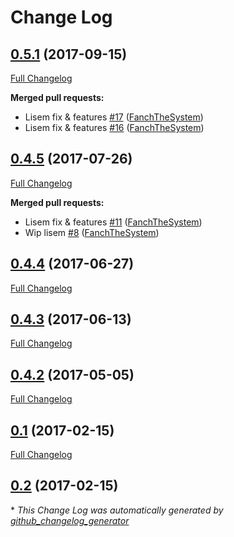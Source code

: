 # Change Log

## [0.5.1](https://github.com/libre-informatique/DecoratorBundle/tree/0.5.1) (2017-09-15)
[Full Changelog](https://github.com/libre-informatique/DecoratorBundle/compare/0.4.5...0.5.1)

**Merged pull requests:**

- Lisem fix & features [\#17](https://github.com/libre-informatique/DecoratorBundle/pull/17) ([FanchTheSystem](https://github.com/FanchTheSystem))
- Lisem fix & features [\#16](https://github.com/libre-informatique/DecoratorBundle/pull/16) ([FanchTheSystem](https://github.com/FanchTheSystem))

## [0.4.5](https://github.com/libre-informatique/DecoratorBundle/tree/0.4.5) (2017-07-26)
[Full Changelog](https://github.com/libre-informatique/DecoratorBundle/compare/0.4.4...0.4.5)

**Merged pull requests:**

- Lisem fix & features [\#11](https://github.com/libre-informatique/DecoratorBundle/pull/11) ([FanchTheSystem](https://github.com/FanchTheSystem))
- Wip lisem [\#8](https://github.com/libre-informatique/DecoratorBundle/pull/8) ([FanchTheSystem](https://github.com/FanchTheSystem))

## [0.4.4](https://github.com/libre-informatique/DecoratorBundle/tree/0.4.4) (2017-06-27)
[Full Changelog](https://github.com/libre-informatique/DecoratorBundle/compare/0.4.3...0.4.4)

## [0.4.3](https://github.com/libre-informatique/DecoratorBundle/tree/0.4.3) (2017-06-13)
[Full Changelog](https://github.com/libre-informatique/DecoratorBundle/compare/0.4.2...0.4.3)

## [0.4.2](https://github.com/libre-informatique/DecoratorBundle/tree/0.4.2) (2017-05-05)
[Full Changelog](https://github.com/libre-informatique/DecoratorBundle/compare/0.1...0.4.2)

## [0.1](https://github.com/libre-informatique/DecoratorBundle/tree/0.1) (2017-02-15)
[Full Changelog](https://github.com/libre-informatique/DecoratorBundle/compare/0.2...0.1)

## [0.2](https://github.com/libre-informatique/DecoratorBundle/tree/0.2) (2017-02-15)


\* *This Change Log was automatically generated by [github_changelog_generator](https://github.com/skywinder/Github-Changelog-Generator)*